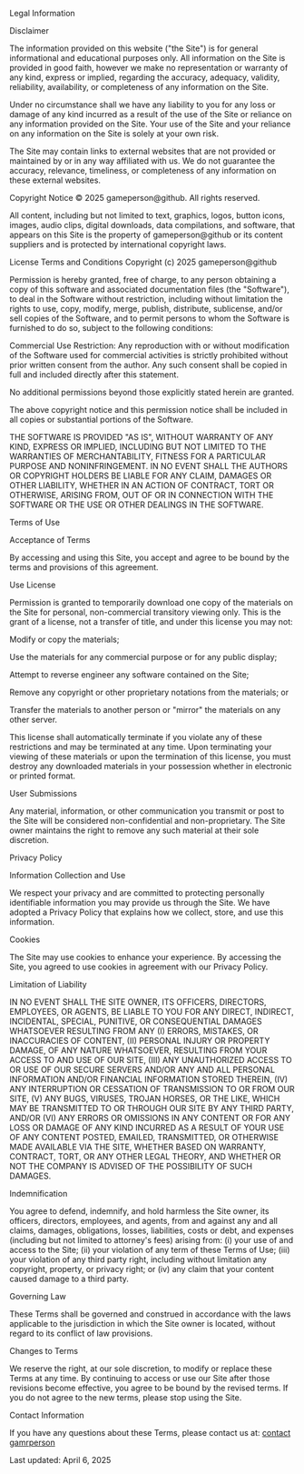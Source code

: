 Legal Information

Disclaimer

The information provided on this website ("the Site") is for general informational and educational purposes only. All information on the Site is provided in good faith, however we make no representation or warranty of any kind, express or implied, regarding the accuracy, adequacy, validity, reliability, availability, or completeness of any information on the Site.

Under no circumstance shall we have any liability to you for any loss or damage of any kind incurred as a result of the use of the Site or reliance on any information provided on the Site. Your use of the Site and your reliance on any information on the Site is solely at your own risk.

The Site may contain links to external websites that are not provided or maintained by or in any way affiliated with us. We do not guarantee the accuracy, relevance, timeliness, or completeness of any information on these external websites.

Copyright Notice
© 2025 gameperson@github. All rights reserved.

All content, including but not limited to text, graphics, logos, button icons, images, audio clips, digital downloads, data compilations, and software, that appears on this Site is the property of gameperson@github or its content suppliers and is protected by international copyright laws.

License Terms and Conditions
Copyright (c) 2025 gameperson@github

Permission is hereby granted, free of charge, to any person obtaining a copy of this software and associated documentation files (the "Software"), to deal in the Software without restriction, including without limitation the rights to use, copy, modify, merge, publish, distribute, sublicense, and/or sell copies of the Software, and to permit persons to whom the Software is furnished to do so, subject to the following conditions:

Commercial Use Restriction: Any reproduction with or without modification of the Software used for commercial activities is strictly prohibited without prior written consent from the author. Any such consent shall be copied in full and included directly after this statement.

No additional permissions beyond those explicitly stated herein are granted.

The above copyright notice and this permission notice shall be included in all copies or substantial portions of the Software.

THE SOFTWARE IS PROVIDED "AS IS", WITHOUT WARRANTY OF ANY KIND, EXPRESS OR IMPLIED, INCLUDING BUT NOT LIMITED TO THE WARRANTIES OF MERCHANTABILITY, FITNESS FOR A PARTICULAR PURPOSE AND NONINFRINGEMENT. IN NO EVENT SHALL THE AUTHORS OR COPYRIGHT HOLDERS BE LIABLE FOR ANY CLAIM, DAMAGES OR OTHER LIABILITY, WHETHER IN AN ACTION OF CONTRACT, TORT OR OTHERWISE, ARISING FROM, OUT OF OR IN CONNECTION WITH THE SOFTWARE OR THE USE OR OTHER DEALINGS IN THE SOFTWARE.

Terms of Use

Acceptance of Terms

By accessing and using this Site, you accept and agree to be bound by the terms and provisions of this agreement.

Use License

Permission is granted to temporarily download one copy of the materials on the Site for personal, non-commercial transitory viewing only. This is the grant of a license, not a transfer of title, and under this license you may not:

Modify or copy the materials;

Use the materials for any commercial purpose or for any public display;

Attempt to reverse engineer any software contained on the Site;

Remove any copyright or other proprietary notations from the materials; or

Transfer the materials to another person or "mirror" the materials on any other server.

This license shall automatically terminate if you violate any of these restrictions and may be terminated at any time. Upon terminating your viewing of these materials or upon the termination of this license, you must destroy any downloaded materials in your possession whether in electronic or printed format.

User Submissions

Any material, information, or other communication you transmit or post to the Site will be considered non-confidential and non-proprietary. The Site owner maintains the right to remove any such material at their sole discretion.

Privacy Policy

Information Collection and Use

We respect your privacy and are committed to protecting personally identifiable information you may provide us through the Site. We have adopted a Privacy Policy that explains how we collect, store, and use this information.

Cookies

The Site may use cookies to enhance your experience. By accessing the Site, you agreed to use cookies in agreement with our Privacy Policy.

Limitation of Liability

IN NO EVENT SHALL THE SITE OWNER, ITS OFFICERS, DIRECTORS, EMPLOYEES, OR AGENTS, BE LIABLE TO YOU FOR ANY DIRECT, INDIRECT, INCIDENTAL, SPECIAL, PUNITIVE, OR CONSEQUENTIAL DAMAGES WHATSOEVER RESULTING FROM ANY (I) ERRORS, MISTAKES, OR INACCURACIES OF CONTENT, (II) PERSONAL INJURY OR PROPERTY DAMAGE, OF ANY NATURE WHATSOEVER, RESULTING FROM YOUR ACCESS TO AND USE OF OUR SITE, (III) ANY UNAUTHORIZED ACCESS TO OR USE OF OUR SECURE SERVERS AND/OR ANY AND ALL PERSONAL INFORMATION AND/OR FINANCIAL INFORMATION STORED THEREIN, (IV) ANY INTERRUPTION OR CESSATION OF TRANSMISSION TO OR FROM OUR SITE, (V) ANY BUGS, VIRUSES, TROJAN HORSES, OR THE LIKE, WHICH MAY BE TRANSMITTED TO OR THROUGH OUR SITE BY ANY THIRD PARTY, AND/OR (VI) ANY ERRORS OR OMISSIONS IN ANY CONTENT OR FOR ANY LOSS OR DAMAGE OF ANY KIND INCURRED AS A RESULT OF YOUR USE OF ANY CONTENT POSTED, EMAILED, TRANSMITTED, OR OTHERWISE MADE AVAILABLE VIA THE SITE, WHETHER BASED ON WARRANTY, CONTRACT, TORT, OR ANY OTHER LEGAL THEORY, AND WHETHER OR NOT THE COMPANY IS ADVISED OF THE POSSIBILITY OF SUCH DAMAGES.

Indemnification

You agree to defend, indemnify, and hold harmless the Site owner, its officers, directors, employees, and agents, from and against any and all claims, damages, obligations, losses, liabilities, costs or debt, and expenses (including but not limited to attorney's fees) arising from: (i) your use of and access to the Site; (ii) your violation of any term of these Terms of Use; (iii) your violation of any third party right, including without limitation any copyright, property, or privacy right; or (iv) any claim that your content caused damage to a third party.

Governing Law

These Terms shall be governed and construed in accordance with the laws applicable to the jurisdiction in which the Site owner is located, without regard to its conflict of law provisions.

Changes to Terms

We reserve the right, at our sole discretion, to modify or replace these Terms at any time. By continuing to access or use our Site after those revisions become effective, you agree to be bound by the revised terms. If you do not agree to the new terms, please stop using the Site.

Contact Information

If you have any questions about these Terms, please contact us at: [contact gamrperson](#contact)

Last updated: April 6, 2025
